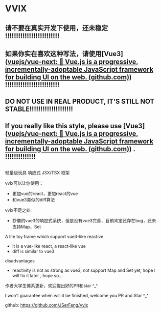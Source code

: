 # VVIX

## 请不要在真实开发下使用，还未稳定 !!!!!!!!!!!!!!!!!!!!!!!!!

## 如果你实在喜欢这种写法，请使用[Vue3]([vuejs/vue-next: 🖖 Vue.js is a progressive, incrementally-adoptable JavaScript framework for building UI on the web. (github.com)](https://github.com/vuejs/vue-next)) !!!!!!!!!!!!!!!!!!!!!!!!!

## DO NOT USE IN REAL PRODUCT, IT'S STILL NOT STABLE!!!!!!!!!!!!!!!!!!!!

## If you really like this style, please use [Vue3]([vuejs/vue-next: 🖖 Vue.js is a progressive, incrementally-adoptable JavaScript framework for building UI on the web. (github.com)](https://github.com/vuejs/vue-next)) . !!!!!!!!!!!!!!

## 

轻量级玩具 响应式 JSX/TSX 框架

vvix可以让你使用：

- 更加vue的react，更加react的vue
- 和vue3类似的diff算法

vvix不足之处:

- 抄袭的vue3的响应式系统，但是没有vue3完善，目前肯定还存在bug，还未支持Map，Set

A lite toy frame which support vue3-like reactive

- it is a vue-like react, a react-like vue
- diff is similar to vue3

disadvantages

- reactivity is not as strong as vue3,  not support Map and Set yet, hope I will fix it later , hope so...



作者大学生佛系更新，欢迎提出好的PR和star  ^_^

I won't guarantee when will it be finished, welcome you PR and Star  ^_^

github: https://github.com/JSerFeng/vvix